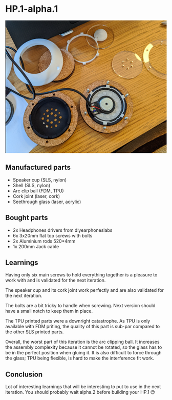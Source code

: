 # HP.1-alpha.1

![alpha.1](alpha.1.png)

## Manufactured parts

- Speaker cup (SLS, nylon)
- Shell (SLS, nylon)
- Arc clip ball (FDM, TPU)
- Cork joint (laser, cork)
- Seethrough glass (laser, acrylic)

## Bought parts

- 2x Headphones drivers from diyearphoneslabs
- 6x 3x20mm flat top screws with bolts
- 2x Aluminium rods 520*4mm
- 1x 200mm Jack cable

## Learnings

Having only six main screws to hold everything together is a pleasure to work with and is validated for the next iteration.

The speaker cup and its cork joint work perfectly and are also validated for the next iteration.

The bolts are a bit tricky to handle when screwing. Next version should have a small notch to keep them in place.

The TPU printed parts were a downright catastrophe. As TPU is only available with FDM priting, the quality of this part is sub-par compared to the other SLS printed parts.

Overall, the worst part of this iteration is the arc clipping ball. It increases the assembly complexity because it cannot be rotated, so the glass has to be in the perfect position when gluing it. It is also difficult to force through the glass; TPU being flexible, is hard to make the interference fit work.

## Conclusion

Lot of interesting learnings that will be interesting to put to use in the next iteration. You should probably wait alpha.2 before building your HP.1 :wink: